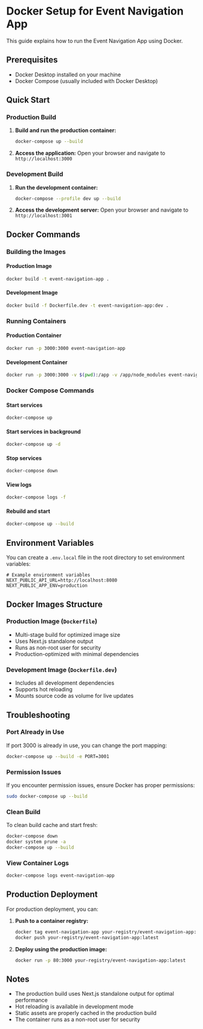 # Docker Setup for Event Navigation App

This guide explains how to run the Event Navigation App using Docker.

## Prerequisites

- Docker Desktop installed on your machine
- Docker Compose (usually included with Docker Desktop)

## Quick Start

### Production Build

1. **Build and run the production container:**

   ```bash
   docker-compose up --build
   ```

2. **Access the application:**
   Open your browser and navigate to `http://localhost:3000`

### Development Build

1. **Run the development container:**

   ```bash
   docker-compose --profile dev up --build
   ```

2. **Access the development server:**
   Open your browser and navigate to `http://localhost:3001`

## Docker Commands

### Building the Images

#### Production Image

```bash
docker build -t event-navigation-app .
```

#### Development Image

```bash
docker build -f Dockerfile.dev -t event-navigation-app:dev .
```

### Running Containers

#### Production Container

```bash
docker run -p 3000:3000 event-navigation-app
```

#### Development Container

```bash
docker run -p 3000:3000 -v $(pwd):/app -v /app/node_modules event-navigation-app:dev
```

### Docker Compose Commands

#### Start services

```bash
docker-compose up
```

#### Start services in background

```bash
docker-compose up -d
```

#### Stop services

```bash
docker-compose down
```

#### View logs

```bash
docker-compose logs -f
```

#### Rebuild and start

```bash
docker-compose up --build
```

## Environment Variables

You can create a `.env.local` file in the root directory to set environment variables:

```env
# Example environment variables
NEXT_PUBLIC_API_URL=http://localhost:8080
NEXT_PUBLIC_APP_ENV=production
```

## Docker Images Structure

### Production Image (`Dockerfile`)

- Multi-stage build for optimized image size
- Uses Next.js standalone output
- Runs as non-root user for security
- Production-optimized with minimal dependencies

### Development Image (`Dockerfile.dev`)

- Includes all development dependencies
- Supports hot reloading
- Mounts source code as volume for live updates

## Troubleshooting

### Port Already in Use

If port 3000 is already in use, you can change the port mapping:

```bash
docker-compose up --build -e PORT=3001
```

### Permission Issues

If you encounter permission issues, ensure Docker has proper permissions:

```bash
sudo docker-compose up --build
```

### Clean Build

To clean build cache and start fresh:

```bash
docker-compose down
docker system prune -a
docker-compose up --build
```

### View Container Logs

```bash
docker-compose logs event-navigation-app
```

## Production Deployment

For production deployment, you can:

1. **Push to a container registry:**

   ```bash
   docker tag event-navigation-app your-registry/event-navigation-app:latest
   docker push your-registry/event-navigation-app:latest
   ```

2. **Deploy using the production image:**
   ```bash
   docker run -p 80:3000 your-registry/event-navigation-app:latest
   ```

## Notes

- The production build uses Next.js standalone output for optimal performance
- Hot reloading is available in development mode
- Static assets are properly cached in the production build
- The container runs as a non-root user for security
